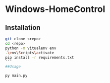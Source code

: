 # Windows-HomeControl

## Installation
```bash
git clone <repo>
cd <repo>
python -m vitualenv env
.\env\Scripts\activate
pip install -r requirements.txt
´´´
##Usage

py main.py
